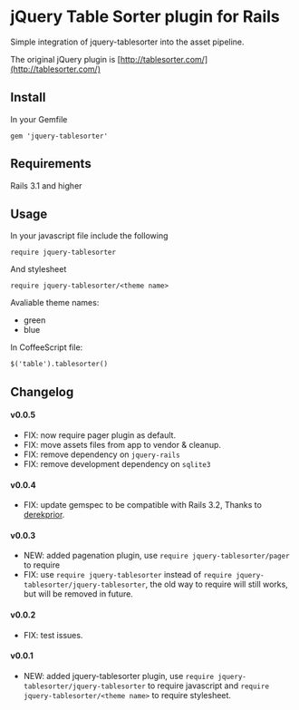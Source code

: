 jQuery Table Sorter plugin for Rails
===

Simple integration of jquery-tablesorter into the asset pipeline.

The original jQuery plugin is [http://tablesorter.com/](http://tablesorter.com/)

Install
---
In your Gemfile

```
gem 'jquery-tablesorter'
```

Requirements
---

Rails 3.1 and higher

Usage
---

In your javascript file include the following

```
require jquery-tablesorter
```

And stylesheet

```
require jquery-tablesorter/<theme name>
```

Avaliable theme names:

* green
* blue

In CoffeeScript file:

```
$('table').tablesorter()
```

Changelog
---

#### v0.0.5

* FIX: now require pager plugin as default.
* FIX: move assets files from app to vendor & cleanup.
* FIX: remove dependency on `jquery-rails`
* FIX: remove development dependency on `sqlite3`

#### v0.0.4

* FIX: update gemspec to be compatible with Rails 3.2, Thanks to [derekprior](https://github.com/derekprior).

#### v0.0.3

* NEW: added pagenation plugin, use `require jquery-tablesorter/pager` to require
* FIX: use `require jquery-tablesorter` instead of `require jquery-tablesorter/jquery-tablesorter`, the old way to require will still works, but will be removed in future.

#### v0.0.2

* FIX: test issues.

#### v0.0.1

* NEW: added jquery-tablesorter plugin, use `require jquery-tablesorter/jquery-tablesorter` to require javascript and `require jquery-tablesorter/<theme name>` to require stylesheet.
